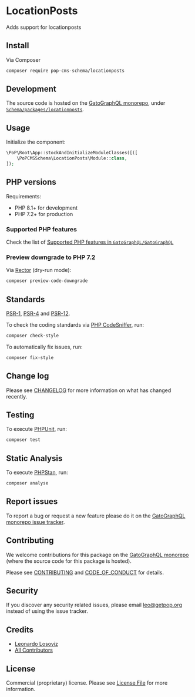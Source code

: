 # LocationPosts

<!--
[![Build Status][ico-travis]][link-travis]
[![Quality Score][ico-code-quality]][link-code-quality]
[![Software License][ico-license]](LICENSE.md)
[![Latest Version on Packagist][ico-version]][link-packagist]
[![Coverage Status][ico-scrutinizer]][link-scrutinizer]
[![Total Downloads][ico-downloads]][link-downloads]
-->

Adds support for locationposts

## Install

Via Composer

``` bash
composer require pop-cms-schema/locationposts
```

## Development

The source code is hosted on the [GatoGraphQL monorepo](https://github.com/GatoGraphQL/GatoGraphQL), under [`Schema/packages/locationposts`](https://github.com/GatoGraphQL/GatoGraphQL/tree/master/layers/Schema/packages/locationposts).

## Usage

Initialize the component:

``` php
\PoP\Root\App::stockAndInitializeModuleClasses([([
    \PoPCMSSchema\LocationPosts\Module::class,
]);
```

## PHP versions

Requirements:

- PHP 8.1+ for development
- PHP 7.2+ for production

### Supported PHP features

Check the list of [Supported PHP features in `GatoGraphQL/GatoGraphQL`](https://github.com/GatoGraphQL/GatoGraphQL/blob/master/docs/supported-php-features.md)

### Preview downgrade to PHP 7.2

Via [Rector](https://github.com/rectorphp/rector) (dry-run mode):

```bash
composer preview-code-downgrade
```

## Standards

[PSR-1](https://www.php-fig.org/psr/psr-1), [PSR-4](https://www.php-fig.org/psr/psr-4) and [PSR-12](https://www.php-fig.org/psr/psr-12).

To check the coding standards via [PHP CodeSniffer](https://github.com/squizlabs/PHP_CodeSniffer), run:

``` bash
composer check-style
```

To automatically fix issues, run:

``` bash
composer fix-style
```

## Change log

Please see [CHANGELOG](CHANGELOG.md) for more information on what has changed recently.

## Testing

To execute [PHPUnit](https://phpunit.de/), run:

``` bash
composer test
```

## Static Analysis

To execute [PHPStan](https://github.com/phpstan/phpstan), run:

``` bash
composer analyse
```

## Report issues

To report a bug or request a new feature please do it on the [GatoGraphQL monorepo issue tracker](https://github.com/GatoGraphQL/GatoGraphQL/issues).

## Contributing

We welcome contributions for this package on the [GatoGraphQL monorepo](https://github.com/GatoGraphQL/GatoGraphQL) (where the source code for this package is hosted).

Please see [CONTRIBUTING](CONTRIBUTING.md) and [CODE_OF_CONDUCT](CODE_OF_CONDUCT.md) for details.

## Security

If you discover any security related issues, please email leo@getpop.org instead of using the issue tracker.

## Credits

- [Leonardo Losoviz][link-author]
- [All Contributors][link-contributors]

## License

Commercial (proprietary) license. Please see [License File](LICENSE.md) for more information.

[ico-version]: https://img.shields.io/packagist/v/pop-cms-schema/locationposts.svg?style=flat-square
[ico-license]: https://img.shields.io/badge/license-GPLv2-brightgreen.svg?style=flat-square
[ico-travis]: https://img.shields.io/travis/pop-cms-schema/locationposts/master.svg?style=flat-square
[ico-scrutinizer]: https://img.shields.io/scrutinizer/coverage/g/pop-cms-schema/locationposts.svg?style=flat-square
[ico-code-quality]: https://img.shields.io/scrutinizer/g/pop-cms-schema/locationposts.svg?style=flat-square
[ico-downloads]: https://img.shields.io/packagist/dt/pop-cms-schema/locationposts.svg?style=flat-square

[link-packagist]: https://packagist.org/packages/pop-cms-schema/locationposts
[link-travis]: https://travis-ci.org/pop-cms-schema/locationposts
[link-scrutinizer]: https://scrutinizer-ci.com/g/pop-cms-schema/locationposts/code-structure
[link-code-quality]: https://scrutinizer-ci.com/g/pop-cms-schema/locationposts
[link-downloads]: https://packagist.org/packages/pop-cms-schema/locationposts
[link-author]: https://github.com/leoloso
[link-contributors]: ../../../../../../contributors
